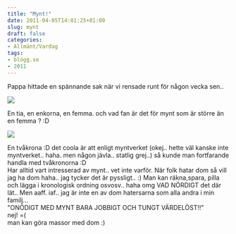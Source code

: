 ```yaml
---
title: "Mynt!"
date: 2011-04-05T14:01:25+01:00
slug: mynt
draft: false
categories:
- Allmänt/Vardag
tags:
- blogg.se
- 2011
---
```

Pappa hittade en spännande sak när vi rensade runt för någon vecka sen..  
  
![](/assets/images/blogg.se/dsc02519_141339626.jpg)  
  
  
En tia, en enkorna, en femma. och vad fan är det för mynt som är större än en femma ? :D  
  
  
  
  
![](/assets/images/blogg.se/dsc02521_141339715.jpg)  
  
En tvåkrona :D det coola är att enligt myntverket (okej.. hette väl kanske inte myntverket.. haha. men någon jävla.. statlig grej..) så kunde man fortfarande handla med tvåkronorna :D  
Har alltid vart intresserad av mynt.. vet inte varför. När folk hatar dom så vill jag ha dom haha.. jag tycker det är pyssligt.. :) Man kan räkna,spara, pilla och lägga i kronologisk ordning osvosv.. haha omg VAD NÖRDIGT det där lät.. Men aaff. iaf.. jag är inte en av dom hatersarna som alla andra i min familj...  
"ONÖDIGT MED MYNT BARA JOBBIGT OCH TUNGT VÄRDELÖST!!"  
nej! =(  
man kan göra massor med dom :)